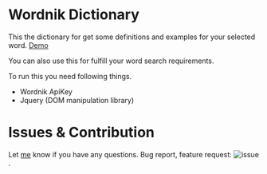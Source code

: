# Wordnik Dictionary

This the dictionary for get some definitions and examples for your selected word.
<a href="http://virbhadrasinh.github.io/wordnikdictionary/">Demo</a>

You can also use this for fulfill your word search requirements.

To run this you need following things.
* Wordnik ApiKey
* Jquery (DOM manipulation library)

# Issues & Contribution

Let <a href="https://github.com/Virbhadrasinh">me</a> know if you have any questions. Bug report, feature request: ![issue](https://github.com/Virbhadrasinh/wordnikdictionary/issues "issue").








